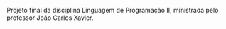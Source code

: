 Projeto final da disciplina Linguagem de Programação II, ministrada pelo professor João Carlos Xavier.
